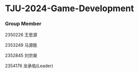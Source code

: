 # TJU-2024-Game-Development

### Group Member

2350226 王思源

2353249 马源胜

2352845 刘宗昊

2354176 龙承佑(Leader)
